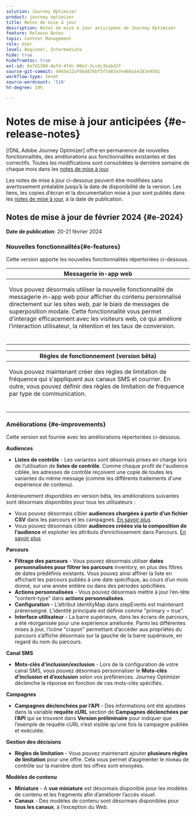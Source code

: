 ```yaml
---
solution: Journey Optimizer
product: journey optimizer
title: Notes de mise à jour
description: Notes de mise à jour anticipées de Journey Optimizer
feature: Release Notes
topic: Content Management
role: User
level: Beginner, Intermediate
hide: true
hidefromtoc: true
exl-id: 6e7d1300-8efd-4fdc-90e3-3ccdc3babd2f
source-git-commit: d945e22af664876bf5f5403e7e466a1e383e9501
workflow-type: tm+mt
source-wordcount: '510'
ht-degree: 19%

---
```


# Notes de mise à jour anticipées {#e-release-notes}

[!DNL Adobe Journey Optimizer] offre en permanence de nouvelles fonctionnalités, des améliorations aux fonctionnalités existantes et des correctifs. Toutes les modifications sont consolidées la dernière semaine de chaque mois dans les [notes de mise à jour](release-notes.md).

Les notes de mise à jour ci-dessous peuvent être modifiées sans avertissement préalable jusqu’à la date de disponibilité de la version. Les liens, les copies d’écran et la documentation mise à jour sont publiés dans les [notes de mise à jour](release-notes.md), à la date de publication.

## Notes de mise à jour de février 2024 {#e-2024}

**Date de publication**: 20-21 février 2024

### Nouvelles fonctionnalités{#e-features}

Cette version apporte les nouvelles fonctionnalités répertoriées ci-dessous.


<table>
<thead>
<tr>
<th><strong>Messagerie in-app web</strong><br/></th>
</tr>
</thead>
<tbody>
<tr>
<td>
<p>Vous pouvez désormais utiliser la nouvelle fonctionnalité de messagerie in-app web pour afficher du contenu personnalisé directement sur les sites web, par le biais de messages de superposition modale. Cette fonctionnalité vous permet d’interagir efficacement avec les visiteurs web, ce qui améliore l’interaction utilisateur, la rétention et les taux de conversion.<br/><br/></p>
<!--img src="assets/do-not-localize/computed-attributes.gif"-->
</tr>
</tbody>
</table>


<table>
<thead>
<tr>
<th><strong>Règles de fonctionnement (version bêta)</strong><br/></th>
</tr>
</thead>
<tbody>
<tr>
<td>
<p>Vous pouvez maintenant créer des règles de limitation de fréquence qui s'appliquent aux canaux SMS et courrier. En outre, vous pouvez définir des règles de limitation de fréquence par type de communication.<br/><br/></p>
<!--img src="assets/do-not-localize/computed-attributes.gif"-->
</tr>
</tbody>
</table>



### Améliorations {#e-improvements}

Cette version est fournie avec les améliorations répertoriées ci-dessous.

**Audiences**

* **Listes de contrôle** - Les variantes sont désormais prises en charge lors de l’utilisation de **listes de contrôle**. Comme chaque profil de l&#39;audience ciblée, les adresses de contrôle reçoivent une copie de toutes les variantes du même message (comme les différents traitements d&#39;une expérience de contenu).

Antérieurement disponibles en version bêta, les améliorations suivantes sont désormais disponibles pour tous les utilisateurs :

* Vous pouvez désormais cibler **audiences chargées à partir d’un fichier CSV** dans les parcours et les campagnes. [En savoir plus](../audience/about-audiences.md#segments-in-journey-optimizer)
* Vous pouvez désormais cibler **audiences créées via la composition de l’audience** et exploiter les attributs d’enrichissement dans Parcours. [En savoir plus](../building-journeys/read-audience.md)

**Parcours**

* **Filtrage des parcours** - Vous pouvez désormais utiliser **dates personnalisées pour filtrer les parcours** inventory, en plus des filtres de dates prédéfinis existants. Vous pouvez ainsi affiner la liste en affichant les parcours publiés à une date spécifique, au cours d’un mois donné, sur une année entière ou dans des périodes spécifiées.
* **Actions personnalisées** - Vous pouvez désormais mettre à jour l’en-tête &quot;content-type&quot; dans **actions personnalisées**.
* **Configuration** - L’attribut identityMap dans stepEvents est maintenant prérenseigné. L’identité principale est définie comme &quot;primary = true&quot;.
* **Interface utilisateur** - La barre supérieure, dans les écrans de parcours, a été réorganisée pour une expérience améliorée. Parmi les différentes mises à jour, l’icône &quot;crayon&quot; permettant d’accéder aux propriétés du parcours s’affiche désormais sur la gauche de la barre supérieure, en regard du nom du parcours.


**Canal SMS**

* **Mots-clés d’inclusion/exclusion** - Lors de la configuration de votre canal SMS, vous pouvez désormais personnaliser le **Mots-clés d’inclusion et d’exclusion** selon vos préférences. Journey Optimizer déclenche la réponse en fonction de ces mots-clés spécifiés.

**Campagnes**

* **Campagnes déclenchées par l’API** - Des informations ont été ajoutées dans la variable **requête cURL** section de **Campagnes déclenchées par l’API** qui se trouvent dans **Version préliminaire** pour indiquer que l’exemple de requête cURL n’est visible qu’une fois la campagne publiée et exécutée.

**Gestion des décisions**

* **Règles de limitation** - Vous pouvez maintenant ajouter **plusieurs règles de limitation** pour une offre. Cela vous permet d’augmenter le niveau de contrôle sur la manière dont les offres sont envoyées.

**Modèles de contenu**

* **Miniature** - A **vue miniature** est désormais disponible pour les modèles de contenu et les fragments afin d’améliorer l’accès visuel.
* **Canaux** - Des modèles de contenu sont désormais disponibles pour **tous les canaux**, à l’exception du Web.